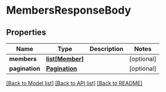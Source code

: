 # MembersResponseBody

## Properties
Name | Type | Description | Notes
------------ | ------------- | ------------- | -------------
**members** | [**list[Member]**](Member.md) |  | [optional] 
**pagination** | [**Pagination**](Pagination.md) |  | [optional] 

[[Back to Model list]](../README.md#documentation-for-models) [[Back to API list]](../README.md#documentation-for-api-endpoints) [[Back to README]](../README.md)


